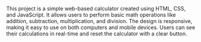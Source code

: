 This project is a simple web-based calculator created using HTML, CSS, and JavaScript. It allows users to perform basic math operations like addition, subtraction, multiplication, and division. The design is responsive, making it easy to use on both computers and mobile devices. Users can see their calculations in real-time and reset the calculator with a clear button.
